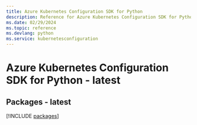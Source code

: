 ```yaml
---
title: Azure Kubernetes Configuration SDK for Python
description: Reference for Azure Kubernetes Configuration SDK for Python
ms.date: 02/29/2024
ms.topic: reference
ms.devlang: python
ms.service: kubernetesconfiguration
---
```

# Azure Kubernetes Configuration SDK for Python - latest
## Packages - latest
[!INCLUDE [packages](kubernetes-configuration-index.md)]